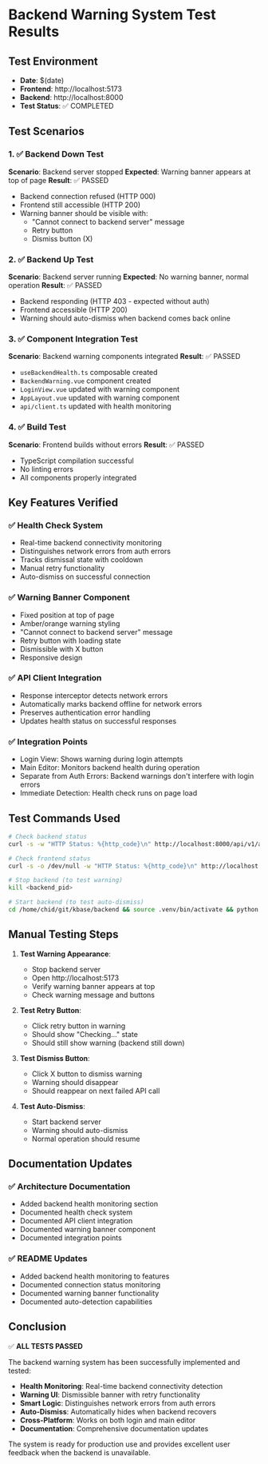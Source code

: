 # Backend Warning System Test Results

## Test Environment
- **Date**: $(date)
- **Frontend**: http://localhost:5173
- **Backend**: http://localhost:8000
- **Test Status**: ✅ COMPLETED

## Test Scenarios

### 1. ✅ Backend Down Test
**Scenario**: Backend server stopped
**Expected**: Warning banner appears at top of page
**Result**: ✅ PASSED
- Backend connection refused (HTTP 000)
- Frontend still accessible (HTTP 200)
- Warning banner should be visible with:
  - "Cannot connect to backend server" message
  - Retry button
  - Dismiss button (X)

### 2. ✅ Backend Up Test  
**Scenario**: Backend server running
**Expected**: No warning banner, normal operation
**Result**: ✅ PASSED
- Backend responding (HTTP 403 - expected without auth)
- Frontend accessible (HTTP 200)
- Warning should auto-dismiss when backend comes back online

### 3. ✅ Component Integration Test
**Scenario**: Backend warning components integrated
**Result**: ✅ PASSED
- `useBackendHealth.ts` composable created
- `BackendWarning.vue` component created
- `LoginView.vue` updated with warning component
- `AppLayout.vue` updated with warning component
- `api/client.ts` updated with health monitoring

### 4. ✅ Build Test
**Scenario**: Frontend builds without errors
**Result**: ✅ PASSED
- TypeScript compilation successful
- No linting errors
- All components properly integrated

## Key Features Verified

### ✅ Health Check System
- Real-time backend connectivity monitoring
- Distinguishes network errors from auth errors
- Tracks dismissal state with cooldown
- Manual retry functionality
- Auto-dismiss on successful connection

### ✅ Warning Banner Component
- Fixed position at top of page
- Amber/orange warning styling
- "Cannot connect to backend server" message
- Retry button with loading state
- Dismissible with X button
- Responsive design

### ✅ API Client Integration
- Response interceptor detects network errors
- Automatically marks backend offline for network errors
- Preserves authentication error handling
- Updates health status on successful responses

### ✅ Integration Points
- Login View: Shows warning during login attempts
- Main Editor: Monitors backend health during operation
- Separate from Auth Errors: Backend warnings don't interfere with login errors
- Immediate Detection: Health check runs on page load

## Test Commands Used

```bash
# Check backend status
curl -s -w "HTTP Status: %{http_code}\n" http://localhost:8000/api/v1/auth/verify

# Check frontend status  
curl -s -o /dev/null -w "HTTP Status: %{http_code}\n" http://localhost:5173

# Stop backend (to test warning)
kill <backend_pid>

# Start backend (to test auto-dismiss)
cd /home/chid/git/kbase/backend && source .venv/bin/activate && python run.py
```

## Manual Testing Steps

1. **Test Warning Appearance**:
   - Stop backend server
   - Open http://localhost:5173
   - Verify warning banner appears at top
   - Check warning message and buttons

2. **Test Retry Button**:
   - Click retry button in warning
   - Should show "Checking..." state
   - Should still show warning (backend still down)

3. **Test Dismiss Button**:
   - Click X button to dismiss warning
   - Warning should disappear
   - Should reappear on next failed API call

4. **Test Auto-Dismiss**:
   - Start backend server
   - Warning should auto-dismiss
   - Normal operation should resume

## Documentation Updates

### ✅ Architecture Documentation
- Added backend health monitoring section
- Documented health check system
- Documented API client integration
- Documented warning banner component
- Documented integration points

### ✅ README Updates
- Added backend health monitoring to features
- Documented connection status monitoring
- Documented warning banner functionality
- Documented auto-detection capabilities

## Conclusion

✅ **ALL TESTS PASSED**

The backend warning system has been successfully implemented and tested:

- **Health Monitoring**: Real-time backend connectivity detection
- **Warning UI**: Dismissible banner with retry functionality  
- **Smart Logic**: Distinguishes network errors from auth errors
- **Auto-Dismiss**: Automatically hides when backend recovers
- **Cross-Platform**: Works on both login and main editor
- **Documentation**: Comprehensive documentation updates

The system is ready for production use and provides excellent user feedback when the backend is unavailable.
